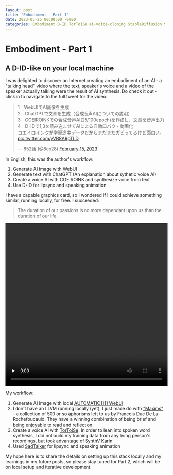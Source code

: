```yaml
---
layout: post
title: "Embodiment - Part 1"
date: 2023-05-25 00:00:00 -0000
categories: Embodiment D-ID TorToiSe ai-voice-cloning StableDiffusion SadTalker
---
```


# Embodiment - Part 1

## A D-ID-like on your local machine 

I was delighted to discover an Internet creating an embodiment of an AI - a "talking head" video where the text, speaker's voice and a video of the speaker actually talking were the result of AI synthesis.
Do check it out - click in to navigate to the full tweet for the video:

<blockquote class="twitter-tweet"><p lang="ja" dir="ltr">1　WebUIでAI画像を生成<br>2　ChatGPTで文章を生成（合成音声AIについての説明）<br>3　COEIROINKでの合成音声AI(25/100epoch)を作成し、文章を音声出力<br>4　D-IDで1,3を読み込ませてAIによる自動口パク・動画化<br>コエイロインクが学習途中データだからまだまだガビってるけど面白い。 <a href="https://t.co/yVB8A9pTLD">pic.twitter.com/yVB8A9pTLD</a></p>&mdash; 852話 (@8co28) <a href="https://twitter.com/8co28/status/1625838748486496257?ref_src=twsrc%5Etfw">February 15, 2023</a></blockquote> 

In English, this was the author's workflow:
1. Generate AI image with WebUI
2. Generate text with ChatGPT (An explanation about sythetic voice AI)
3. Create a voice AI with COEIROINK and synthesize voice from text
4. Use D-ID for lipsync and speaking animation

I have a capable graphics card, so I wondered if I could achieve something similar, running locally, for free.
I succeeded:

> The duration of our passions is no more dependant upon us than the duration of our life.

<video
  src="{{site.url}}/assets/YYYP_Karin-HermitageMikuReads-Maxim5.mp4"
  width="512"
  height="512"
  preload='none'
  controls>
Your browser does not support the video element
</video>

My workflow:

1. Generate AI image with local [AUTOMATIC1111 WebUI](https://github.com/AUTOMATIC1111/stable-diffusion-webui)
2. I don't have an LLVM running locally (yet), I just made do with ["Maxims"](https://www.gutenberg.org/files/9105/9105-h/9105-h.htm) - a collection of 500 or so aphorisms left to us by Francois Duc De La Rochefoucauld.
They have a winning combination of being brief and being enjoyable to read and reflect on.
3. Create a voice AI with [TorToiSe](https://git.ecker.tech/mrq/tortoise-tts).
In order to lean into spoken word synthesis, I did not build my training data from any living person's recordings, but took advantage of [SynthV Karin](https://www.ah-soft.com/synth-v/karin/)
4. Used [SadTalker](https://github.com/OpenTalker/SadTalker) for lipsync and speaking animation

My hope here is to share the details on setting up this stack locally and my learnings in my future posts, so please stay tuned for Part 2, which will be on local setup and iterative development.
